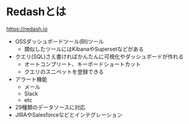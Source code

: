 # Redashとは

https://redash.io

- OSSダッシュボードツール(BI)ツール
  - 類似したツールにはKibanaやSupersetなどがある
- クエリ(SQL)さえ書ければかんたんに可視化やダッシュボードが作れる
  - オートコンプリート、キーボードショートカット
  - クエリのスニペットを登録できる
- アラート機能
  - メール
  - Slack
  - etc
- 29種類のデータソースに対応
- JIRAやSalesforceなどとインテグレーション
